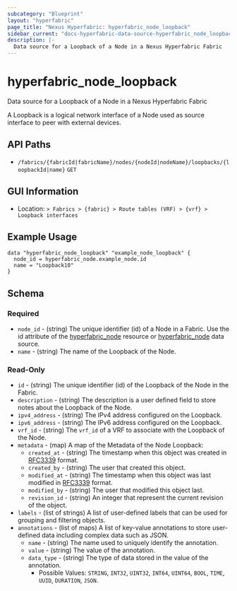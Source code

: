```yaml
---
subcategory: "Blueprint"
layout: "hyperfabric"
page_title: "Nexus Hyperfabric: hyperfabric_node_loopback"
sidebar_current: "docs-hyperfabric-data-source-hyperfabric_node_loopback"
description: |-
  Data source for a Loopback of a Node in a Nexus Hyperfabric Fabric
---
```


# hyperfabric_node_loopback

Data source for a Loopback of a Node in a Nexus Hyperfabric Fabric

A Loopback is a logical network interface of a Node used as source interface to peer with external devices.

## API Paths ##

* `/fabrics/{fabricId|fabricName}/nodes/{nodeId|nodeName}/loopbacks/{loopbackId|name}` `GET`

## GUI Information ##

* Location: `> Fabrics > {fabric} > Route tables (VRF) > {vrf} > Loopback interfaces`

## Example Usage ##

```hcl
data "hyperfabric_node_loopback" "example_node_loopback" {
  node_id = hyperfabric_node.example_node.id
  name = "Loopback10"
}
```

## Schema ##

### Required ###
* `node_id` - (string) The unique identifier (id) of a Node in a Fabric. Use the id attribute of the [hyperfabric_node](https://registry.terraform.io/providers/cisco-open/hyperfabric/latest/docs/resources/node) resource or [hyperfabric_node](https://registry.terraform.io/providers/cisco-open/hyperfabric/latest/docs/data-sources/node) data source.
* `name` - (string) The name of the Loopback of the Node.

### Read-Only ###

* `id` - (string) The unique identifier (id) of the Loopback of the Node in the Fabric.
* `description` - (string) The description is a user defined field to store notes about the Loopback of the Node.
* `ipv4_address` - (string) The IPv4 address configured on the Loopback.
* `ipv6_address` - (string) The IPv6 address configured on the Loopback.
* `vrf_id` - (string) The `vrf_id` of a VRF to associate with the Loopback of the Node.
* `metadata` - (map) A map of the Metadata of the Node Loopback:
  * `created_at` - (string) The timestamp when this object was created in [RFC3339](https://datatracker.ietf.org/doc/html/rfc3339#section-5.8) format.
  * `created_by` - (string) The user that created this object.
  * `modified_at` - (string) The timestamp when this object was last modified in [RFC3339](https://datatracker.ietf.org/doc/html/rfc3339#section-5.8) format.
  * `modified_by` - (string) The user that modified this object last.
  * `revision_id` - (string) An integer that represent the current revision of the object.
* `labels` - (list of strings) A list of user-defined labels that can be used for grouping and filtering objects.
* `annotations` - (list of maps) A list of key-value annotations to store user-defined data including complex data such as JSON.
  * `name` - (string) The name used to uniquely identify the annotation.
  * `value` - (string) The value of the annotation.
  * `data_type` - (string) The type of data stored in the value of the annotation.
      - Possible Values: `STRING`, `INT32`, `UINT32`, `INT64`, `UINT64`, `BOOL`, `TIME`, `UUID`, `DURATION`, `JSON`.
